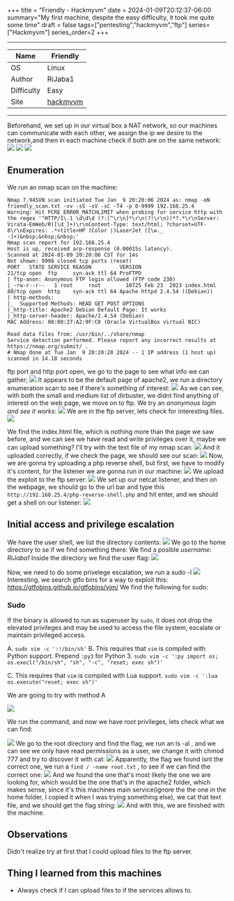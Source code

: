 +++
title = "Friendly - Hackmyvm"
date = 2024-01-09T20:12:37-06:00
summary="My first machine, despite the easy difficulty, it took me quite some time"
draft = false
tags=["pentesting","hackmyvm","ftp"]
series=["Hackmyvm"]
series_order=2
+++

***
| Name  | Friendly  |
|---|---|
|  OS | Linux  |
|Author   |RiJaba1   |
|Difficulty   |Easy   |
|Site   |[hackmyvm](https://hackmyvm.eu)   |

***



Beforehand, we set up in our virtual box a NAT network, so our machines can communicate with each other, we assign the ip we desire to the network,and then in each machine check if both are on the same network:
![](imagenes/Pasted%20image%2020240109202337.png)
![](imagenes/Pasted%20image%2020240109213033.png)
![](imagenes/Pasted%20image%2020240109213047.png)


## Enumeration

We run an nmap scan on the machine:
```
Nmap 7.94SVN scan initiated Tue Jan  9 20:20:06 2024 as: nmap -oN friendly_scan.txt -vv -sS -sV -sC -T4 -p 0-9999 192.168.25.4
Warning: Hit PCRE_ERROR_MATCHLIMIT when probing for service http with the regex '^HTTP/1\.1 \d\d\d (?:[^\r\n]*\r\n(?!\r\n))*?.*\r\nServer: Virata-EmWeb/R([\d_]+)\r\nContent-Type: text/html; ?charset=UTF-8\r\nExpires: .*<title>HP (Color |)LaserJet ([\w._ -]+)&nbsp;&nbsp;&nbsp;'
Nmap scan report for 192.168.25.4
Host is up, received arp-response (0.00015s latency).
Scanned at 2024-01-09 20:20:06 CST for 14s
Not shown: 9998 closed tcp ports (reset)
PORT   STATE SERVICE REASON         VERSION
21/tcp open  ftp     syn-ack ttl 64 ProFTPD
| ftp-anon: Anonymous FTP login allowed (FTP code 230)
|_-rw-r--r--   1 root     root        10725 Feb 23  2023 index.html
80/tcp open  http    syn-ack ttl 64 Apache httpd 2.4.54 ((Debian))
| http-methods: 
|_  Supported Methods: HEAD GET POST OPTIONS
|_http-title: Apache2 Debian Default Page: It works
|_http-server-header: Apache/2.4.54 (Debian)
MAC Address: 08:00:27:A2:9F:C0 (Oracle VirtualBox virtual NIC)

Read data files from: /usr/bin/../share/nmap
Service detection performed. Please report any incorrect results at https://nmap.org/submit/ .
# Nmap done at Tue Jan  9 20:20:20 2024 -- 1 IP address (1 host up) scanned in 14.18 seconds
```

ftp port and http port open, we go to the page to see what info we can gather;
![](imagenes/Pasted%20image%2020240109202627.png)
It appears to be the default page of apache2, we run a directory enumeration scan to see if there's something of interest:
![](imagenes/Pasted%20image%2020240109202929.png)
As we can see, with both the small and medium list of dirbuster, we didnt find anything of interest on the web page, we move on to ftp. We try an *anonymous login and see it works*:
![](imagenes/Pasted%20image%2020240109203206.png)
We are in the ftp server, lets check for interesting files.
![](imagenes/Pasted%20image%2020240109204803.png)

We find the index.html file, which is nothing more than the page we saw before, and we can see we have read and write privileges over it, maybe we can upload something? I'll try with the text file of my nmap scan:
![](imagenes/Pasted%20image%2020240109205653.png)
And it uploaded correctly, if we check the page, we should see our scan:
![](imagenes/Pasted%20image%2020240109205725.png)
Now, we are gonna try uploading a php reverse shell, but first, we have to modify it's content, for the listener we are gonna run in our machine:
![](imagenes/Pasted%20image%2020240109210055.png)
We upload the exploit to the ftp server:
![](imagenes/Pasted%20image%2020240109210147.png)
We set up our netcat listener, and then on the webpage, we should go to the url bar and type this `http://192.168.25.4/php-reverse-shell.php` and hit enter, and we should get a shell on our listener:
![](imagenes/Pasted%20image%2020240109210347.png)

## Initial access and privilege escalation
We have the user shell, we list the directory contents:
![](imagenes/Pasted%20image%2020240109210430.png)
We go to the home directory to se if we find something there:
We find a posible *username: RiJaba1*
Inside the directory we find the user flag:
![](imagenes/Pasted%20image%2020240109210733.png)

Now, we need to do some privelege escalation, we run a sudo -l
![](imagenes/Pasted%20image%2020240109210836.png)
Interesting, we search gtfo bins for a way to exploit this:
https://gtfobins.github.io/gtfobins/vim/
We find the following for sudo:
### Sudo
If the binary is allowed to run as superuser by `sudo`, it does not drop the elevated privileges and may be used to access the file system, escalate or maintain privileged access.

A. `sudo vim -c ':!/bin/sh'`
B. This requires that `vim` is compiled with Python support. Prepend `:py3` for Python 3.
	`sudo vim -c ':py import os; os.execl("/bin/sh", "sh", "-c", "reset; exec sh")'`

C. This requires that `vim` is compiled with Lua support.
`sudo vim -c ':lua os.execute("reset; exec sh")'`

We are going to try with method A

![](imagenes/Pasted%20image%2020240109211405.png)

We run the command, and now we have root privileges, lets check what we can find:

![](imagenes/Pasted%20image%2020240109211436.png)
We go to the root directory and find the flag, we run an ls -al , and we can see we only have read permissions as a user, we change it with chmod 777 and try to discover it with cat:
![](imagenes/Pasted%20image%2020240109211740.png)
Apparently, the flag we found isnt the correct one, we run a `find / -name root.txt` , to see if we can find the correct one:
![](imagenes/Pasted%20image%2020240109212033.png)
And we found the one that's most likely the one we are looking for, which would be the one that's in the apache2 folder, which makes sense, since it's this machines main service(ignore the the one in the home folder, I copied it when I was trying something else), we cat that text file, and we should get the flag string:
![](imagenes/Pasted%20image%2020240109212322.png)
And with this, we are finished with the machine.


## Observations
Didn't realize try at first that I could upload files to the ftp server.

## Thing I learned from this machines
- Always check if I can upload files to if the services allows to.